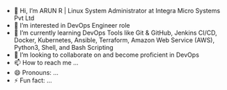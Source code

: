 - 👋 Hi, I’m ARUN R | Linux System Administrator at Integra Micro Systems Pvt Ltd
- 👀 I’m interested in DevOps Engineer role
- 🌱 I’m currently learning DevOps Tools like Git & GitHub, Jenkins CI/CD, Docker, Kubernetes, Ansible, Terraform, Amazon Web Service (AWS), Python3, Shell, and Bash Scripting
- 💞️ I’m looking to collaborate on and become proficient in DevOps
- 📫 How to reach me ...
- 😄 Pronouns: ...
- ⚡ Fun fact: ...

<!---
KINGNURA007/KINGNURA007 is a ✨ special ✨ repository because its `README.md` (this file) appears on your GitHub profile.
You can click the Preview link to take a look at your changes.
--->
